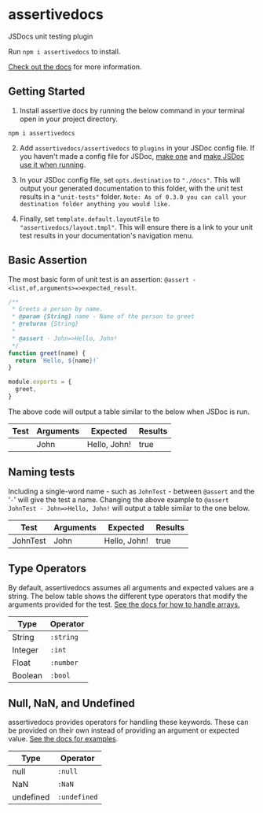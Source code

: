 # assertivedocs

JSDocs unit testing plugin

Run `npm i assertivedocs` to install.

[Check out the docs](https://assertivedocs.snail.codes) for more information.

## Getting Started

1. Install assertive docs by running the below command in your terminal open in your project directory.

```
npm i assertivedocs
```

2. Add `assertivedocs/assertivedocs` to `plugins` in your JSDoc config file. If you haven't made a 
config file for JSDoc, [make one](https://jsdoc.app/about-configuring-jsdoc.html) and [make JSDoc use it when running](https://jsdoc.app/about-commandline.html).

3. In your JSDoc config file, set `opts.destination` to `"./docs"`. This will output your generated 
documentation to this folder, with the unit test results in a `"unit-tests"` folder. `Note: As of 0.3.0 you can call your destination folder anything you would like.`

4. Finally, set `template.default.layoutFile` to `"assertivedocs/layout.tmpl"`. This will ensure 
there is a link to your unit test results in your documentation's navigation menu.

## Basic Assertion

The most basic form of unit test is an assertion: `@assert - <list,of,arguments>=>expected_result`.

```javascript
/**
 * Greets a person by name.
 * @param {String} name - Name of the person to greet
 * @returns {String}
 * 
 * @assert - John=>Hello, John!
 */
function greet(name) {
  return `Hello, ${name}!`
}

module.exports = {
  greet,
}
```

The above code will output a table similar to the below when JSDoc is run.

| **Test**  | **Arguments** | **Expected** | **Results** |
|-----------|---------------|--------------|-------------|
|           | John          | Hello, John! | true        |

## Naming tests

Including a single-word name - such as `JohnTest` - between `@assert` and the '`-`' will give the 
test a name. Changing the above example to `@assert JohnTest - John=>Hello, John!` will output a 
table similar to the one below.

| **Test**  | **Arguments** | **Expected** | **Results** |
|-----------|---------------|--------------|-------------|
| JohnTest  | John          | Hello, John! | true        |

## Type Operators

By default, assertivedocs assumes all arguments and expected values are a string. The below table 
shows the different type operators that modify the arguments provided for the test. [See the docs for how to handle arrays.](https://assertivedocs.snail.codes/tutorial-typeoperators.html)

| **Type** | **Operator** |
|----------|--------------|
| String   | `:string`    |
| Integer  | `:int`       |
| Float    | `:number`    |
| Boolean  | `:bool`      |

## Null, NaN, and Undefined

assertivedocs provides operators for handling these keywords. These can be provided on their own 
instead of providing an argument or expected value. [See the docs for examples](https://assertivedocs.snail.codes/tutorial-nullnanundefined.html).

| **Type**  | **Operator** |
|-----------|--------------|
| null      | `:null`      |
| NaN       | `:NaN`       |
| undefined | `:undefined` |
